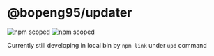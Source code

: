 # @bopeng95/updater

![npm scoped](https://img.shields.io/badge/npm-v1.0.0-orange.svg)
![npm scoped](https://img.shields.io/badge/npm%20registry-false-ff69b4.svg)

Currently still developing in local bin by `npm link` under `upd` command